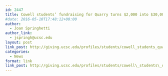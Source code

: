 ```yaml
---
id: 2447
title: Cowell students’ fundraising for Quarry turns $2,000 into $30,000
#date: 2016-05-10T17:48:12+00:00
author:
  - Joan Springhetti
author_link:
  - jspringh@ucsc.edu
layout: post
link_post: http://giving.ucsc.edu/profiles/students/cowell_students_quarry.html
categories:
  - News
format: link
link_post: http://giving.ucsc.edu/profiles/students/cowell\_students\_quarry.html
---
```

